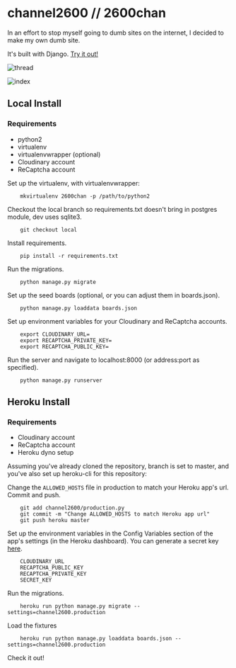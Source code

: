 # channel2600 // 2600chan

In an effort to stop myself going to dumb sites on the internet, I decided to make my own dumb site.

It's built with Django. [Try it out!](https://channel2600.herokuapp.com/)

![thread](http://i.imgur.com/zDmvFHX.png)

![index](http://i.imgur.com/dqAS4hZ.png)

## Local Install

### Requirements

* python2
* virtualenv
* virtualenvwrapper (optional)
* Cloudinary account
* ReCaptcha account

Set up the virtualenv, with virtualenvwrapper:
````
    mkvirtualenv 2600chan -p /path/to/python2
````    
Checkout the local branch so requirements.txt doesn't bring in postgres module, dev uses sqlite3.
````
    git checkout local
````
Install requirements.
````
    pip install -r requirements.txt
````
Run the migrations.
````
    python manage.py migrate
````
Set up the seed boards (optional, or you can adjust them in boards.json).
````
    python manage.py loaddata boards.json
````
Set up environment variables for your Cloudinary and ReCaptcha accounts.
````
    export CLOUDINARY_URL=
    export RECAPTCHA_PRIVATE_KEY=
    export RECAPTCHA_PUBLIC_KEY=
````
Run the server and navigate to localhost:8000 (or address:port as specified).
````
    python manage.py runserver
````

## Heroku Install

### Requirements

* Cloudinary account
* ReCaptcha account
* Heroku dyno setup

Assuming you've already cloned the repository, branch is set to master, and you've also set up heroku-cli for this repository:

Change the `ALLOWED_HOSTS` file in production to match your Heroku app's url.
Commit and push.
````
    git add channel2600/production.py
    git commit -m "Change ALLOWED_HOSTS to match Heroku app url"
    git push heroku master
````
Set up the environment variables in the Config Variables section of the app's settings (in the Heroku dashboard). You can generate a secret key [here](http://www.miniwebtool.com/django-secret-key-generator/).
````
    CLOUDINARY_URL
    RECAPTCHA_PUBLIC_KEY
    RECAPTCHA_PRIVATE_KEY
    SECRET_KEY
````
Run the migrations.
````
    heroku run python manage.py migrate --settings=channel2600.production
````
Load the fixtures
````
    heroku run python manage.py loaddata boards.json --settings=channel2600.production
````
Check it out!
